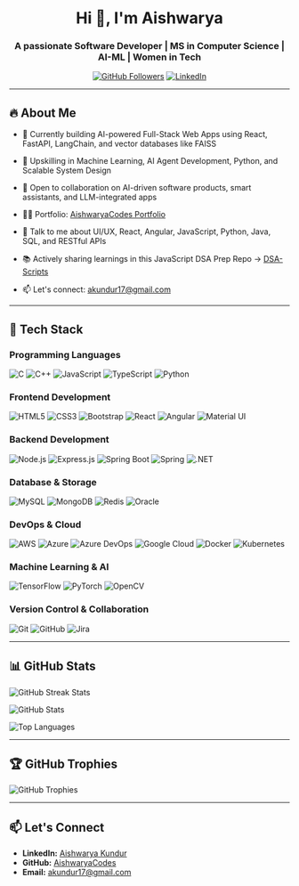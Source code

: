 <h1 align="center">Hi 👋, I'm Aishwarya</h1>
<h3 align="center">A passionate Software Developer | MS in Computer Science | AI-ML | Women in Tech</h3>

<p align="center">
  <a href="https://github.com/AishwaryaCodes"><img src="https://img.shields.io/github/followers/AishwaryaCodes?label=Followers&style=social" alt="GitHub Followers"></a>
  <a href="https://www.linkedin.com/in/aishwarya-kundur/"><img src="https://img.shields.io/badge/LinkedIn-Connect-blue?style=social&logo=linkedin" alt="LinkedIn"></a>
</p>

---

## 🔥 About Me

- 🔭 Currently building AI-powered Full-Stack Web Apps using React, FastAPI, LangChain, and vector databases like FAISS

- 🌱 Upskilling in Machine Learning, AI Agent Development, Python, and Scalable System Design

- 🤝 Open to collaboration on AI-driven software products, smart assistants, and LLM-integrated apps

- 👨‍💻 Portfolio: [AishwaryaCodes Portfolio](https://aishwaryacodes.github.io/developer-webapp/)

- 💬 Talk to me about UI/UX, React, Angular, JavaScript, Python, Java, SQL, and RESTful APIs

- 📚 Actively sharing learnings in this JavaScript DSA Prep Repo →  [DSA-Scripts](https://github.com/AishwaryaCodes/DSA-Scripts)

- 📫 Let's connect: akundur17@gmail.com

---

## 🚀 Tech Stack

### **Programming Languages**
<p>
  <img src="https://img.shields.io/badge/C-00599C?style=for-the-badge&logo=c&logoColor=white" alt="C">
  <img src="https://img.shields.io/badge/C%2B%2B-00599C?style=for-the-badge&logo=c%2B%2B&logoColor=white" alt="C++">
  <img src="https://img.shields.io/badge/JavaScript-323330?style=for-the-badge&logo=javascript&logoColor=F7DF1E" alt="JavaScript">
  <img src="https://img.shields.io/badge/TypeScript-007ACC?style=for-the-badge&logo=typescript&logoColor=white" alt="TypeScript">
  <img src="https://img.shields.io/badge/Python-FFD43B?style=for-the-badge&logo=python&logoColor=blue" alt="Python">
</p>

### **Frontend Development**
<p>
  <img src="https://img.shields.io/badge/HTML5-E34F26?style=for-the-badge&logo=html5&logoColor=white" alt="HTML5">
  <img src="https://img.shields.io/badge/CSS3-1572B6?style=for-the-badge&logo=css3&logoColor=white" alt="CSS3">
  <img src="https://img.shields.io/badge/Bootstrap-563D7C?style=for-the-badge&logo=bootstrap&logoColor=white" alt="Bootstrap">
  <img src="https://img.shields.io/badge/React-20232A?style=for-the-badge&logo=react&logoColor=61DAFB" alt="React">
  <img src="https://img.shields.io/badge/Angular-DD0031?style=for-the-badge&logo=angular&logoColor=white" alt="Angular">
  <img src="https://img.shields.io/badge/Material%20UI-007FFF?style=for-the-badge&logo=mui&logoColor=white" alt="Material UI">
</p>

### **Backend Development**
<p>
  <img src="https://img.shields.io/badge/Node%20js-339933?style=for-the-badge&logo=nodedotjs&logoColor=white" alt="Node.js">
  <img src="https://img.shields.io/badge/Express%20js-000000?style=for-the-badge&logo=express&logoColor=white" alt="Express.js">
  <img src="https://img.shields.io/badge/Spring_Boot-6DB33F?style=for-the-badge&logo=spring-boot&logoColor=white" alt="Spring Boot">
  <img src="https://img.shields.io/badge/Spring-6DB33F?style=for-the-badge&logo=spring&logoColor=white" alt="Spring">
  <img src="https://img.shields.io/badge/.NET-512BD4?style=for-the-badge&logo=dotnet&logoColor=white" alt=".NET">
</p>

### **Database & Storage**
<p>
  <img src="https://img.shields.io/badge/MySQL-005C84?style=for-the-badge&logo=mysql&logoColor=white" alt="MySQL">
  <img src="https://img.shields.io/badge/MongoDB-4EA94B?style=for-the-badge&logo=mongodb&logoColor=white" alt="MongoDB">
  <img src="https://img.shields.io/badge/redis-%23DD0031.svg?&style=for-the-badge&logo=redis&logoColor=white" alt="Redis">
  <img src="https://img.shields.io/badge/Oracle-F80000?style=for-the-badge&logo=Oracle&logoColor=white" alt="Oracle">
</p>

### **DevOps & Cloud**
<p>
  <img src="https://img.shields.io/badge/Amazon_AWS-FF9900?style=for-the-badge&logo=amazonaws&logoColor=white" alt="AWS">
  <img src="https://img.shields.io/badge/microsoft%20azure-0089D6?style=for-the-badge&logo=microsoft-azure&logoColor=white" alt="Azure">
  <img src="https://img.shields.io/badge/Azure_DevOps-0078D7?style=for-the-badge&logo=azure-devops&logoColor=white" alt="Azure DevOps">
  <img src="https://img.shields.io/badge/Google_Cloud-4285F4?style=for-the-badge&logo=google-cloud&logoColor=white" alt="Google Cloud">
  <img src="https://img.shields.io/badge/Docker-2CA5E0?style=for-the-badge&logo=docker&logoColor=white" alt="Docker">
  <img src="https://img.shields.io/badge/Kubernetes-3069DE?style=for-the-badge&logo=kubernetes&logoColor=white" alt="Kubernetes">
</p>

### **Machine Learning & AI**
<p>
  <img src="https://img.shields.io/badge/TensorFlow-FF6F00?style=for-the-badge&logo=tensorflow&logoColor=white" alt="TensorFlow">
  <img src="https://img.shields.io/badge/PyTorch-EE4C2C?style=for-the-badge&logo=pytorch&logoColor=white" alt="PyTorch">
  <img src="https://img.shields.io/badge/OpenCV-27338e?style=for-the-badge&logo=OpenCV&logoColor=white" alt="OpenCV">
</p>

### **Version Control & Collaboration**
<p>
  <img src="https://img.shields.io/badge/GIT-E44C30?style=for-the-badge&logo=git&logoColor=white" alt="Git">
  <img src="https://img.shields.io/badge/GitHub-100000?style=for-the-badge&logo=github&logoColor=white" alt="GitHub">
  <img src="https://img.shields.io/badge/Jira-0052CC?style=for-the-badge&logo=Jira&logoColor=white" alt="Jira">
</p>

---

## 📊 GitHub Stats

<p>
  <img src="https://github-readme-streak-stats.herokuapp.com/?user=AishwaryaCodes&theme=radical" alt="GitHub Streak Stats"/>
</p>

<p>
  <img src="https://github-readme-stats.vercel.app/api?username=AishwaryaCodes&show_icons=true&theme=radical" alt="GitHub Stats" />
</p>

<p>
  <img src="https://github-readme-stats.vercel.app/api/top-langs/?username=AishwaryaCodes&layout=compact&theme=radical" alt="Top Languages" />
</p>

---

## 🏆 GitHub Trophies
<p>
  <img src="https://github-profile-trophy.vercel.app/?username=AishwaryaCodes&theme=onedark" alt="GitHub Trophies" />
</p>

---

## 📫 Let's Connect
- **LinkedIn:** [Aishwarya Kundur](https://www.linkedin.com/in/aishwarya-kundur/)  
- **GitHub:** [AishwaryaCodes](https://github.com/AishwaryaCodes)  
- **Email:** [akundur17@gmail.com](mailto:akundur17@gmail.com)





